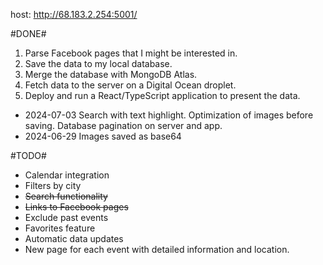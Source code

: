 host: http://68.183.2.254:5001/

#DONE#
1. Parse Facebook pages that I might be interested in.
2. Save the data to my local database.
3. Merge the database with MongoDB Atlas.
4. Fetch data to the server on a Digital Ocean droplet.
5. Deploy and run a React/TypeScript application to present the data.

- 2024-07-03
Search with text highlight.
Optimization of images before saving.
Database pagination on server and app.
- 2024-06-29 
Images saved as base64

#TODO#
- Calendar integration
- Filters by city
- ~~Search functionality~~
- ~~Links to Facebook pages~~
- Exclude past events
- Favorites feature
- Automatic data updates
- New page for each event with detailed information and location.


